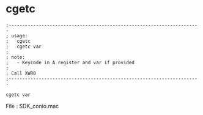 # cgetc

    ;----------------------------------------------------------------------
	; usage:
	;	cgetc
	;	cgetc var
	;
	; note:
	;	- Keycode in A register and var if provided
	;
	; Call XWR0
	;----------------------------------------------------------------------
	
    cgetc var

File : SDK_conio.mac
